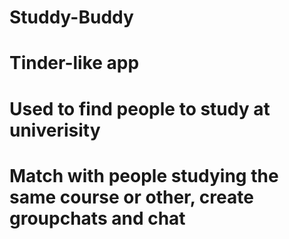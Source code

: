 # Studdy-Buddy
# Tinder-like app
# Used to find people to study at univerisity
# Match with people studying the same course or other, create groupchats and chat
